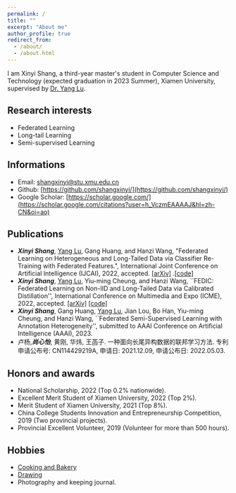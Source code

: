 ```yaml
---
permalink: /
title: ""
excerpt: "About me"
author_profile: true
redirect_from: 
  - /about/
  - /about.html
---
```


I am Xinyi Shang, a third-year master's student in Computer Science and Technology (expected graduation in 2023 Summer), Xiamen University, supervised by [Dr. Yang Lu](https://jasonyanglu.github.io/).

<!-- ## Education
- Sep. 1, 2020 to Now: Master of Computer Science and Technology, School of Information Science and Engineering, Xiamen University.
- Sep. 1, 2016 to Jun. 31, 2020: Bachelor degree in Computer Science and Technology, School of Information and Safety Engineering, Zhongnan University of Economics and Law.-->
## Research interests
- Federated Learning
- Long-tail Learning
- Semi-supervised Learning

## Informations
- Email: shangxinyi@stu.xmu.edu.cn
- Github: [https://github.com/shangxinyi/](https://github.com/shangxinyi/)
- Google Scholar: [https://scholar.google.com/](https://scholar.google.com/citations?user=h_VczmEAAAAJ&hl=zh-CN&oi=ao)

## Publications
- ***Xinyi Shang***, <u>Yang Lu</u>, Gang Huang, and Hanzi Wang, "Federated Learning on Heterogeneous and Long-Tailed Data via Classifier Re-Training with Federated Features.", International Joint Conference on Artificial Intelligence (IJCAI), 2022, accepted.  [[arXiv]](https://arxiv.org/pdf/2204.13399.pdf) .[[code]](https://github.com/shangxinyi/CReFF-FL)
- ***Xinyi Shang***, <u>Yang Lu</u>, Yiu-ming Cheung, and Hanzi Wang, ``FEDIC: Federated Learning on Non-IID and Long-Tailed Data via Calibrated Distillation'', International Conference on Multimedia and Expo (ICME), 2022, accepted.  [[arXiv]](https://arxiv.org/pdf/2205.00172.pdf) [[code]](https://github.com/shangxinyi/FEDIC)
- ***Xinyi Shang***, Gang Huang, <u>Yang Lu</u>, Jian Lou, Bo Han, Yiu-ming Cheung, and Hanzi Wang, ``Federated Semi-Supervised Learning with Annotation Heterogeneity'', submitted to AAAI Conference on Artificial Intelligence (AAAI), 2023.
- 卢杨,***尚心怡***, 黄刚, 华炜, 王菡子. 一种面向长尾异构数据的联邦学习方法. 专利申请公布号: CN114429219A, 申请日: 2021.12.09, 申请公布日: 2022.05.03.

<!--Tip: *Italics* indicate the first author.-->

## Honors and awards
- National Scholarship, 2022 (Top 0.2% nationwide).
- Excellent Merit Student of Xiamen University, 2022 (Top 2%).
- Merit Student of Xiamen University, 2021 (Top 8%).
- China College Students Innovation and Entrepreneurship Competition, 2019 (Two provincial projects).
- Provincial Excellent Volunteer, 2019 (Volunteer for more than 500 hours).

## Hobbies
- [Cooking and Bakery](https://github.com/shangxinyi/shangxinyi.github.io/file/bakery.pdf)
- [Drawing](https://github.com/shangxinyi/shangxinyi.github.io/file/drawing.pdf)
- Photography and keeping journal.

<!-- This is the front page of a website that is powered by the [academicpages template](https://github.com/academicpages/academicpages.github.io) and hosted on GitHub pages. [GitHub pages](https://pages.github.com) is a free service in which websites are built and hosted from code and data stored in a GitHub repository, automatically updating when a new commit is made to the respository. This template was forked from the [Minimal Mistakes Jekyll Theme](https://mmistakes.github.io/minimal-mistakes/) created by Michael Rose, and then extended to support the kinds of content that academics have: publications, talks, teaching, a portfolio, blog posts, and a dynamically-generated CV. You can fork [this repository](https://github.com/academicpages/academicpages.github.io) right now, modify the configuration and markdown files, add your own PDFs and other content, and have your own site for free, with no ads! An older version of this template powers my own personal website at [stuartgeiger.com](http://stuartgeiger.com), which uses [this Github repository](https://github.com/staeiou/staeiou.github.io).

A data-driven personal website
======
Like many other Jekyll-based GitHub Pages templates, academicpages makes you separate the website's content from its form. The content & metadata of your website are in structured markdown files, while various other files constitute the theme, specifying how to transform that content & metadata into HTML pages. You keep these various markdown (.md), YAML (.yml), HTML, and CSS files in a public GitHub repository. Each time you commit and push an update to the repository, the [GitHub pages](https://pages.github.com/) service creates static HTML pages based on these files, which are hosted on GitHub's servers free of charge.

Many of the features of dynamic content management systems (like Wordpress) can be achieved in this fashion, using a fraction of the computational resources and with far less vulnerability to hacking and DDoSing. You can also modify the theme to your heart's content without touching the content of your site. If you get to a point where you've broken something in Jekyll/HTML/CSS beyond repair, your markdown files describing your talks, publications, etc. are safe. You can rollback the changes or even delete the repository and start over -- just be sure to save the markdown files! Finally, you can also write scripts that process the structured data on the site, such as [this one](https://github.com/academicpages/academicpages.github.io/blob/master/talkmap.ipynb) that analyzes metadata in pages about talks to display [a map of every location you've given a talk](https://academicpages.github.io/talkmap.html).

Getting started
======
1. Register a GitHub account if you don't have one and confirm your e-mail (required!)
1. Fork [this repository](https://github.com/academicpages/academicpages.github.io) by clicking the "fork" button in the top right. 
1. Go to the repository's settings (rightmost item in the tabs that start with "Code", should be below "Unwatch"). Rename the repository "[your GitHub username].github.io", which will also be your website's URL.
1. Set site-wide configuration and create content & metadata (see below -- also see [this set of diffs](http://archive.is/3TPas) showing what files were changed to set up [an example site](https://getorg-testacct.github.io) for a user with the username "getorg-testacct")
1. Upload any files (like PDFs, .zip files, etc.) to the files/ directory. They will appear at https://[your GitHub username].github.io/files/example.pdf.  
1. Check status by going to the repository settings, in the "GitHub pages" section

Site-wide configuration
------
The main configuration file for the site is in the base directory in [_config.yml](https://github.com/academicpages/academicpages.github.io/blob/master/_config.yml), which defines the content in the sidebars and other site-wide features. You will need to replace the default variables with ones about yourself and your site's github repository. The configuration file for the top menu is in [_data/navigation.yml](https://github.com/academicpages/academicpages.github.io/blob/master/_data/navigation.yml). For example, if you don't have a portfolio or blog posts, you can remove those items from that navigation.yml file to remove them from the header. 

Create content & metadata
------
For site content, there is one markdown file for each type of content, which are stored in directories like _publications, _talks, _posts, _teaching, or _pages. For example, each talk is a markdown file in the [_talks directory](https://github.com/academicpages/academicpages.github.io/tree/master/_talks). At the top of each markdown file is structured data in YAML about the talk, which the theme will parse to do lots of cool stuff. The same structured data about a talk is used to generate the list of talks on the [Talks page](https://academicpages.github.io/talks), each [individual page](https://academicpages.github.io/talks/2012-03-01-talk-1) for specific talks, the talks section for the [CV page](https://academicpages.github.io/cv), and the [map of places you've given a talk](https://academicpages.github.io/talkmap.html) (if you run this [python file](https://github.com/academicpages/academicpages.github.io/blob/master/talkmap.py) or [Jupyter notebook](https://github.com/academicpages/academicpages.github.io/blob/master/talkmap.ipynb), which creates the HTML for the map based on the contents of the _talks directory).

**Markdown generator**

I have also created [a set of Jupyter notebooks](https://github.com/academicpages/academicpages.github.io/tree/master/markdown_generator
) that converts a CSV containing structured data about talks or presentations into individual markdown files that will be properly formatted for the academicpages template. The sample CSVs in that directory are the ones I used to create my own personal website at stuartgeiger.com. My usual workflow is that I keep a spreadsheet of my publications and talks, then run the code in these notebooks to generate the markdown files, then commit and push them to the GitHub repository.

How to edit your site's GitHub repository
------
Many people use a git client to create files on their local computer and then push them to GitHub's servers. If you are not familiar with git, you can directly edit these configuration and markdown files directly in the github.com interface. Navigate to a file (like [this one](https://github.com/academicpages/academicpages.github.io/blob/master/_talks/2012-03-01-talk-1.md) and click the pencil icon in the top right of the content preview (to the right of the "Raw | Blame | History" buttons). You can delete a file by clicking the trashcan icon to the right of the pencil icon. You can also create new files or upload files by navigating to a directory and clicking the "Create new file" or "Upload files" buttons. 

Example: editing a markdown file for a talk
![Editing a markdown file for a talk](/images/editing-talk.png)

For more info
------
More info about configuring academicpages can be found in [the guide](https://academicpages.github.io/markdown/). The [guides for the Minimal Mistakes theme](https://mmistakes.github.io/minimal-mistakes/docs/configuration/) (which this theme was forked from) might also be helpful. -->
